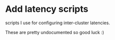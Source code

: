 # Add latency scripts

scripts I use for configuring inter-cluster latencies.


These are pretty undocumented so good luck :)
